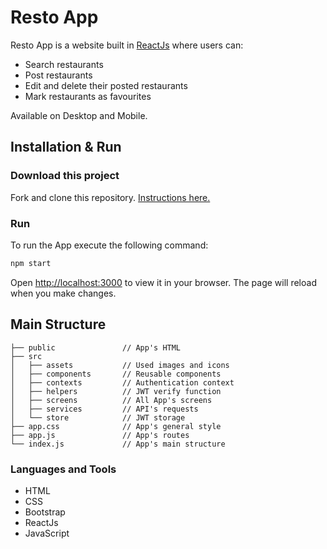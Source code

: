 # Resto App

Resto App is a website built in [ReactJs](https://reactjs.org/docs/getting-started.html) where users can:

* Search restaurants
* Post restaurants
* Edit and delete their posted restaurants
* Mark restaurants as favourites

Available on Desktop and Mobile. 

## Installation & Run

### Download this project
Fork and clone this repository. [Instructions here.](https://docs.github.com/es/get-started/quickstart/fork-a-repo)

### Run
To run the App execute the following command:
```bash
npm start
```
Open [http://localhost:3000](http://localhost:3000) to view it in your browser. The page will reload when you make changes.

## Main Structure
```  
├── public               // App's HTML
├── src
│   ├── assets           // Used images and icons 
│   ├── components       // Reusable components
│   ├── contexts         // Authentication context
│   ├── helpers          // JWT verify function
│   ├── screens          // All App's screens
│   ├── services         // API's requests
│   └── store            // JWT storage
├── app.css              // App's general style
├── app.js               // App's routes 
└── index.js             // App's main structure
```

### Languages and Tools

* HTML
* CSS 
* Bootstrap
* ReactJs
* JavaScript